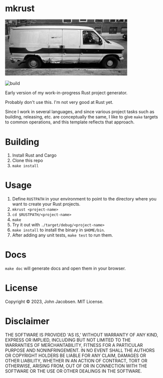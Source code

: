 # mkrust

<img src="/mkrust.jpg" width="400">

![build](https://github.com/eigenhombre/mkrust/actions/workflows/build.yml/badge.svg)

Early version of my work-in-progress Rust project generator.

Probably don't use this.  I'm not very good at Rust yet.

Since I work in several languages, and since various project tasks such as building,
releasing, etc. are conceptually the same, I like to give `make` targets to common operations,
and this template reflects that approach.

# Building

1. Install Rust and Cargo
2. Clone this repo
3. `make install`

# Usage

1. Define `RUSTPATH` in your environment to point to the directory
   where you want to create your Rust projects.
2. `mkrust <project-name>`
3. `cd $RUSTPATH/<project-name>`
4. `make`
5. Try it out with `./target/debug/<project-name>`
6. `make install` to install the binary in `$HOME/bin`.
7. After adding any unit tests, `make test` to run them.

# Docs

`make doc` will generate docs and open them in your browser.

# License

Copyright © 2023, John Jacobsen. MIT License.

# Disclaimer

THE SOFTWARE IS PROVIDED 'AS IS,' WITHOUT WARRANTY OF ANY KIND,
EXPRESS OR IMPLIED, INCLUDING BUT NOT LIMITED TO THE WARRANTIES
OF MERCHANTABILITY, FITNESS FOR A PARTICULAR PURPOSE AND
NONINFRINGEMENT. IN NO EVENT SHALL THE AUTHORS OR COPYRIGHT
HOLDERS BE LIABLE FOR ANY CLAIM, DAMAGES OR OTHER LIABILITY,
WHETHER IN AN ACTION OF CONTRACT, TORT OR OTHERWISE, ARISING
FROM, OUT OF OR IN CONNECTION WITH THE SOFTWARE OR THE USE OR
OTHER DEALINGS IN THE SOFTWARE.
